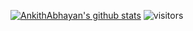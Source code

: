[![AnkithAbhayan's github stats](https://github-readme-stats.vercel.app/api?username=AnkithAbhayan&show_icons=true&theme=merko)](https://github.com/AnkithAbhayan/github-readme-stats)
![visitors](https://visitor-badge.glitch.me/badge?page_id=AnkithAbhayan.AnkithAbhayan)


